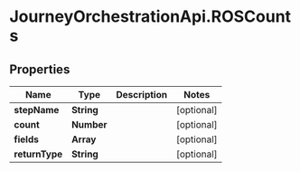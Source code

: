 # JourneyOrchestrationApi.ROSCounts

## Properties

Name | Type | Description | Notes
------------ | ------------- | ------------- | -------------
**stepName** | **String** |  | [optional] 
**count** | **Number** |  | [optional] 
**fields** | **Array** |  | [optional] 
**returnType** | **String** |  | [optional] 


